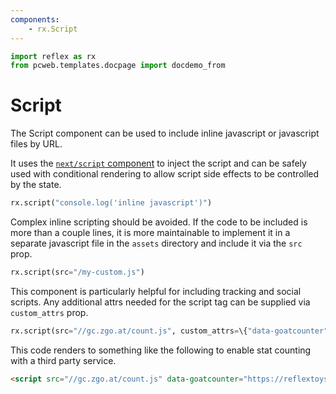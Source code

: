 ```yaml
---
components:
    - rx.Script
---
```


```python exec
import reflex as rx
from pcweb.templates.docpage import docdemo_from
```

# Script

The Script component can be used to include inline javascript or javascript files by URL.

It uses the [`next/script` component](https://nextjs.org/docs/app/api-reference/components/script) to inject the script and can be safely used with conditional rendering to allow script side effects to be controlled by the state.

```python
rx.script("console.log('inline javascript')")
```

Complex inline scripting should be avoided.
If the code to be included is more than a couple lines, it is more maintainable to implement it in a separate javascript file in the `assets` directory and include it via the `src` prop.

```python
rx.script(src="/my-custom.js")
```

This component is particularly helpful for including tracking and social scripts.
Any additional attrs needed for the script tag can be supplied via `custom_attrs` prop.

```python
rx.script(src="//gc.zgo.at/count.js", custom_attrs=\{"data-goatcounter": "https://reflextoys.goatcounter.com/count"})
```

This code renders to something like the following to enable stat counting with a third party service.

```html
<script src="//gc.zgo.at/count.js" data-goatcounter="https://reflextoys.goatcounter.com/count" data-nscript="afterInteractive"></script>
```
